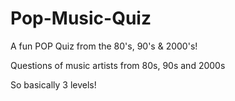 # Pop-Music-Quiz
A fun POP Quiz from the 80's, 90's &amp; 2000's!

Questions of music artists from 80s, 90s and 2000s

So basically 3 levels!
